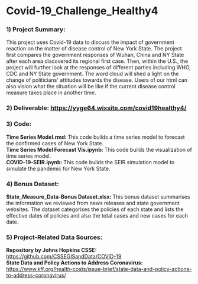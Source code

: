 # Covid-19_Challenge_Healthy4
### 1) Project Summary: <br>
This project uses Covid-19 data to discuss the impact of government reaction on the matter of disease control of New York State. The project first compares the government responses of Wuhan, China and NY State after each area discovered its regional first case. Then, within the U.S., the project will further look at the responses of different parties including WHO, CDC and NY State government. The word cloud will shed a light on the change of politicians' attitudes towards the disease. Users of our html can also vision what the situation will be like if the current disease control measure takes place in another time.

### 2) Deliverable: https://yyge64.wixsite.com/covid19healthy4/ <br>

### 3) Code: <br>
<b>Time Series Model.rmd: </b> This code builds a time series model to forecast the confirmed cases of New York State. <br>
<b>Time Series Model Forecast Vis.ipynb: </b> This code builds the visualization of time series model. <br>
<b>COVID-19-SEIR.ipynb: </b> This code builds the SEIR simulation model to simulate the pandemic for New York State.

### 4) Bonus Dataset:
<b>State_Measure_Data-Bonus Dataset.xlsx: </b> This bonus dataset summarises the information we reviewed from news releases and state government websites. The dataset categorises the policies of each state and lists the effective dates of policies  and also the total cases and new cases for each date.

### 5) Project-Related Data Sources:
<b>Repository by Johns Hopkins CSSE: </b> https://github.com/CSSEGISandData/COVID-19 <br>
<b>State Data and Policy Actions to Address Coronavirus: </b> https://www.kff.org/health-costs/issue-brief/state-data-and-policy-actions-to-address-coronavirus/
